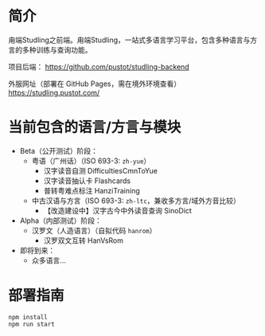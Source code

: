 # 简介

甪端Studling之前端。甪端Studling，一站式多语言学习平台，包含多种语言与方言的多种训练与查询功能。

项目后端： https://github.com/pustot/studling-backend

外服网址（部署在 GitHub Pages，需在境外环境查看） https://studling.pustot.com/

# 当前包含的语言/方言与模块

- Beta（公开测试）阶段：
    - 粤语（广州话）（ISO 693-3: `zh-yue`）
        - 汉字读音自测 DifficultiesCmnToYue
        - 汉字读音抽认卡 Flashcards
        - 普转粤难点标注 HanziTraining
    - 中古汉语与方言（ISO 693-3: `zh-ltc`，兼收多方言/域外方音比较）
        - 【改造建设中】汉字古今中外读音查询 SinoDict
- Alpha（内部测试）阶段：
    - 汉罗文（人造语言）（自拟代码 `hanrom`）
        - 汉罗双文互转 HanVsRom
- 即将到来：
    - 众多语言... 

# 部署指南

```shell
npm install
npm run start
```
